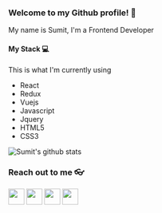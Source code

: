 ### Welcome to my Github profile! 🦖

My name is Sumit, I'm a Frontend Developer

#### My Stack 💻
This is what I'm currently using
- React
- Redux
- Vuejs
- Javascript
- Jquery
- HTML5
- CSS3

![Sumit's github stats](https://github-readme-stats.vercel.app/api?username=sraksh&show_icons=true&hide_border=true)

### Reach out to me 👓

<a href="https://twitter.com/sumit__skr"><img src="https://i.ibb.co/kmgQVyW/twitter.png" width="32px" height="32px"></a> <a href="https://github.com/sraksh"><img src="https://cdn.iconscout.com/icon/free/png-256/github-108-438008.png" width="32px" height="32px"></a> <a href="https://www.facebook.com/skrsumit/"><img src="https://i.ibb.co/zmYNW4p/facebook.png" width="32px" height="32px"></a> <a href="https://www.linkedin.com/in/sraksh/"><img src="https://i.ibb.co/Kx2GSrT/linkedin.png" width="32px" height="32px"></a>
